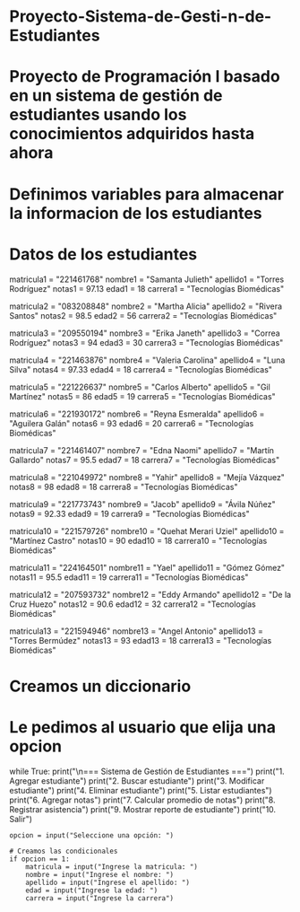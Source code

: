 # Proyecto-Sistema-de-Gesti-n-de-Estudiantes
# Proyecto de Programación I basado en un sistema de gestión de estudiantes usando los conocimientos adquiridos hasta ahora 

# Definimos variables para almacenar la informacion de los estudiantes
# Datos de los estudiantes
matricula1 = "221461768"
nombre1 = "Samanta Julieth"
apellido1 = "Torres Rodríguez"
notas1 = 97.13
edad1 = 18
carrera1 = "Tecnologías Biomédicas"

matricula2 = "083208848"
nombre2 = "Martha Alicia"
apellido2 = "Rivera Santos"
notas2 = 98.5
edad2 = 56
carrera2 = "Tecnologías Biomédicas"

matricula3 = "209550194"
nombre3 = "Erika Janeth"
apellido3 = "Correa Rodríguez"
notas3 = 94
edad3 = 30
carrera3 = "Tecnologías Biomédicas"

matricula4 = "221463876"
nombre4 = "Valeria Carolina"
apellido4 = "Luna Silva"
notas4 = 97.33
edad4 = 18
carrera4 = "Tecnologías Biomédicas"

matricula5 = "221226637"
nombre5 = "Carlos Alberto"
apellido5 = "Gil Martínez"
notas5 = 86
edad5 = 19
carrera5 = "Tecnologías Biomédicas"

matricula6 = "221930172"
nombre6 = "Reyna Esmeralda"
apellido6 = "Aguilera Galán"
notas6 = 93
edad6 = 20
carrera6 = "Tecnologías Biomédicas"

matricula7 = "221461407"
nombre7 = "Edna Naomi"
apellido7 = "Martín Gallardo"
notas7 = 95.5
edad7 = 18
carrera7 = "Tecnologías Biomédicas"

matricula8 = "221049972"
nombre8 = "Yahir"
apellido8 = "Mejía Vázquez"
notas8 = 98
edad8 = 18
carrera8 = "Tecnologías Biomédicas"

matricula9 = "221773743"
nombre9 = "Jacob"
apellido9 = "Ávila Núñez"
notas9 = 92.33
edad9 = 19
carrera9 = "Tecnologías Biomédicas"

matricula10 = "221579726"
nombre10 = "Quehat Merari Uziel"
apellido10 = "Martínez Castro"
notas10 = 90
edad10 = 18
carrera10 = "Tecnologías Biomédicas"

matricula11 = "224164501"
nombre11 = "Yael"
apellido11 = "Gómez Gómez"
notas11 = 95.5
edad11 = 19
carrera11 = "Tecnologías Biomédicas"

matricula12 = "207593732"
nombre12 = "Eddy Armando"
apellido12 = "De la Cruz Huezo"
notas12 = 90.6
edad12 = 32
carrera12 = "Tecnologías Biomédicas"

matricula13 = "221594946"
nombre13 = "Angel Antonio"
apellido13 = "Torres Bermúdez"
notas13 = 93
edad13 = 18
carrera13 = "Tecnologías Biomédicas"

# Creamos un diccionario 

# Le pedimos al usuario que elija una opcion 
while True:
    print("\n=== Sistema de Gestión de Estudiantes ===")
    print("1. Agregar estudiante")
    print("2. Buscar estudiante")
    print("3. Modificar estudiante")
    print("4. Eliminar estudiante")
    print("5. Listar estudiantes")
    print("6. Agregar notas")
    print("7. Calcular promedio de notas")
    print("8. Registrar asistencia")
    print("9. Mostrar reporte de estudiante")
    print("10. Salir")

    opcion = input("Seleccione una opción: ")
    
    # Creamos las condicionales
    if opcion == 1:
        matricula = input("Ingrese la matricula: ")
        nombre = input("Ingrese el nombre: ")
        apellido = input("Ingrese el apellido: ")
        edad = input("Ingrese la edad: ")
        carrera = input("Ingrese la carrera")
        
